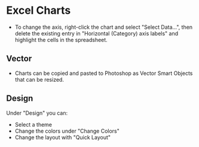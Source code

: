 # Excel Charts

- To change the axis, right-click the chart and select "Select Data...", then delete the existing entry in "Horizontal (Category) axis labels" and highlight the cells in the spreadsheet.

## Vector

- Charts can be copied and pasted to Photoshop as Vector Smart Objects that can be resized.

## Design

Under "Design" you can:

- Select a theme
- Change the colors under "Change Colors"
- Change the layout with "Quick Layout"
